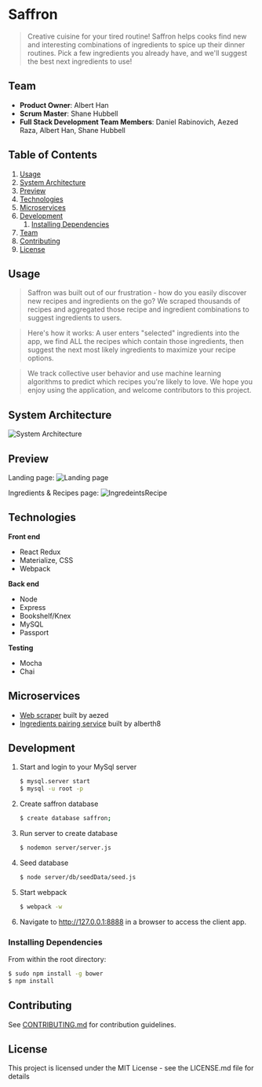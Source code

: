 # Saffron

> Creative cuisine for your tired routine!  Saffron helps cooks find new and interesting combinations of ingredients to spice up their dinner routines.  Pick a few ingredients you already have, and we'll suggest the best next ingredients to use!


## Team

  - __Product Owner__: Albert Han
  - __Scrum Master__: Shane Hubbell
  - __Full Stack Development Team Members__: Daniel Rabinovich, Aezed Raza, Albert Han, Shane Hubbell
 

## Table of Contents

1. [Usage](#usage)
1. [System Architecture](#system-architecture)
1. [Preview](#preview)
1. [Technologies](#technologies)
1. [Microservices](#microservices)
1. [Development](#development)
    1. [Installing Dependencies](#installing-dependencies)
1. [Team](#team)
1. [Contributing](#contributing)
1. [License](#license)


## Usage

> Saffron was built out of our frustration - how do you easily discover new recipes and ingredients on the go?  We scraped thousands of recipes and aggregated those recipe and ingredient combinations to suggest ingredients to users.  

> Here's how it works:  A user enters "selected" ingredients into the app, we find ALL the recipes which contain those ingredients, then suggest the next most likely ingredients to maximize your recipe options.  

> We track collective user behavior and use machine learning algorithms to predict which recipes you're likely to love.  We hope you enjoy using the application, and welcome contributors to this project.


## System Architecture

![System Architecture](https://github.com/AquaticPidgeon/Saffron/blob/master/sysArch2.png)


## Preview

Landing page:
![Landing page](https://github.com/AquaticPidgeon/Saffron/blob/master/landingPage.png?raw=true)

Ingredients & Recipes page:
![IngredeintsRecipe](https://github.com/AquaticPidgeon/Saffron/blob/master/SPA.png?raw=true) 


## Technologies

**Front end**
- React Redux
- Materialize, CSS
- Webpack

**Back end**
- Node
- Express
- Bookshelf/Knex
- MySQL
- Passport

**Testing**
- Mocha
- Chai


## Microservices

- [Web scraper](https://github.com/AquaticPidgeon/recipe-scraper) built by aezed
- [Ingredients pairing service](https://github.com/alberth8/PairingService) built by alberth8

## Development

1. Start and login to your MySql server

   ```bash
   $ mysql.server start
   $ mysql -u root -p
   ```

2. Create saffron database

   ```bash
   $ create database saffron;
   ```

3. Run server to create database

   ```bash
   $ nodemon server/server.js
   ```

4. Seed database

   ```bash
   $ node server/db/seedData/seed.js
   ```

5. Start webpack

   ```bash
   $ webpack -w
   ```

6. Navigate to http://127.0.0.1:8888 in a browser to access the client app. 

### Installing Dependencies

From within the root directory:

```bash
$ sudo npm install -g bower
$ npm install
```

## Contributing

See [CONTRIBUTING.md](CONTRIBUTING.md) for contribution guidelines.

## License

This project is licensed under the MIT License - see the LICENSE.md file for details
